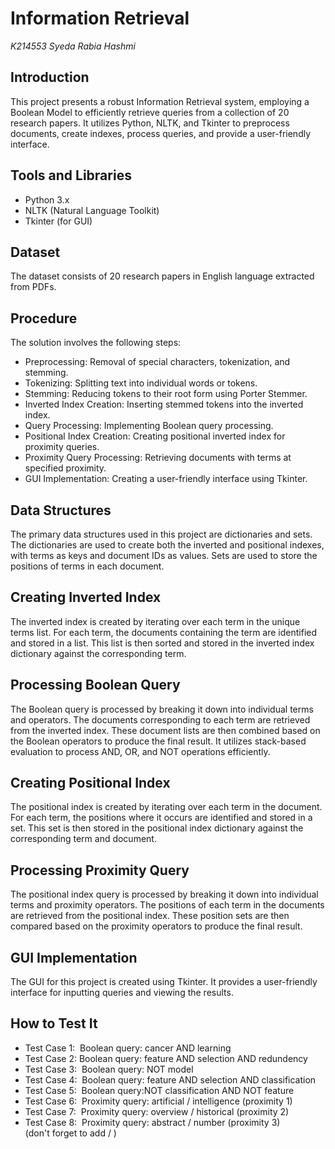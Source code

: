 # Information Retrieval

_K214553 Syeda Rabia Hashmi_
## Introduction
This project presents a robust Information Retrieval system, employing a Boolean Model to efficiently retrieve queries from a collection of 20 research papers. It utilizes Python, NLTK, and Tkinter to preprocess documents, create indexes, process queries, and provide a user-friendly interface.

## Tools and Libraries
-	Python 3.x
-	NLTK (Natural Language Toolkit)
-	Tkinter (for GUI)

## Dataset
The dataset consists of 20 research papers in English language extracted from PDFs.

## Procedure
The solution involves the following steps:
-	Preprocessing: Removal of special characters, tokenization, and stemming.
-	Tokenizing: Splitting text into individual words or tokens.
-	Stemming: Reducing tokens to their root form using Porter Stemmer.
-	Inverted Index Creation: Inserting stemmed tokens into the inverted index.
-	Query Processing: Implementing Boolean query processing.
-	Positional Index Creation: Creating positional inverted index for proximity queries.
-	Proximity Query Processing: Retrieving documents with terms at specified proximity.
-	GUI Implementation: Creating a user-friendly interface using Tkinter.


## Data Structures
The primary data structures used in this project are dictionaries and sets. The dictionaries are used to create both the inverted and positional indexes, with terms as keys and document IDs as values. Sets are used to store the positions of terms in each document.


## Creating Inverted Index
The inverted index is created by iterating over each term in the unique terms list. For each term, the documents containing the term are identified and stored in a list. This list is then sorted and stored in the inverted index dictionary against the corresponding term.

## Processing Boolean Query
The Boolean query is processed by breaking it down into individual terms and operators. The documents corresponding to each term are retrieved from the inverted index. These document lists are then combined based on the Boolean operators to produce the final result. It utilizes stack-based evaluation to process AND, OR, and NOT operations efficiently.

## Creating Positional Index
The positional index is created by iterating over each term in the document. For each term, the positions where it occurs are identified and stored in a set. This set is then stored in the positional index dictionary against the corresponding term and document.

## Processing Proximity Query
The positional index query is processed by breaking it down into individual terms and proximity operators. The positions of each term in the documents are retrieved from the positional index. These position sets are then compared based on the proximity operators to produce the final result.

## GUI Implementation
The GUI for this project is created using Tkinter. It provides a user-friendly interface for inputting queries and viewing the results.


## How to Test It
- Test Case 1:&nbsp; Boolean query: cancer AND learning 
- Test Case 2:&nbsp;Boolean query:  feature AND selection AND redundency
- Test Case 3:&nbsp; Boolean query: NOT model 
- Test Case 4:&nbsp; Boolean query: feature AND selection AND classification
- Test Case 5:&nbsp; Boolean query:NOT classification  AND NOT feature 
- Test Case 6:&nbsp; Proximity query: artificial / intelligence (proximity 1)
- Test Case 7:&nbsp; Proximity query:  overview / historical (proximity 2)
- Test Case 8:&nbsp; Proximity query: abstract / number (proximity 3)
<br>(don't forget to add / )
